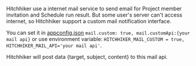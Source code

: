 Hitchhiker use a internet mail service to send email for Project member invitation and Schedule run result. But some user's server can't access internet, so Hitchhiker support a custom mail notification  interface.

You can set it in [appconfig.json](configuration.md) `mail.custom: true, mail.customApi:{your mail api}` or use environment variable: `HITCHHIKER_MAIL_CUSTOM = true, HITCHHIKER_MAIL_API='your mail api'`.

Hitchhiker will post data {target, subject, content} to this mail api.

